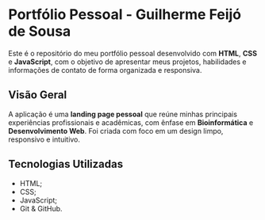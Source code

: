 # Portfólio Pessoal - Guilherme Feijó de Sousa

Este é o repositório do meu portfólio pessoal desenvolvido com **HTML**, **CSS** e **JavaScript**, com o objetivo de apresentar meus projetos, habilidades e informações de contato de forma organizada e responsiva.

## Visão Geral

A aplicação é uma **landing page pessoal** que reúne minhas principais experiências profissionais e acadêmicas, com ênfase em **Bioinformática** e **Desenvolvimento Web**. Foi criada com foco em um design limpo, responsivo e intuitivo.


## Tecnologias Utilizadas

- HTML;
- CSS;
- JavaScript;
- Git & GitHub.

